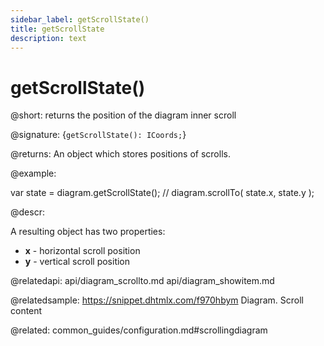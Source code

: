 ```yaml
---
sidebar_label: getScrollState()
title: getScrollState
description: text
---
```


# getScrollState()

@short: returns the position of the diagram inner scroll

@signature: {`getScrollState(): ICoords;`}

@returns:
An object which stores positions of scrolls.

@example:

var state = diagram.getScrollState();
// diagram.scrollTo( state.x, state.y );

@descr:

A resulting object has two properties:

- **x**	- horizontal scroll position
- **y** - vertical scroll position

@relatedapi:
api/diagram_scrollto.md
api/diagram_showitem.md

@relatedsample:
https://snippet.dhtmlx.com/f970hbym	Diagram. Scroll content

@related:
common_guides/configuration.md#scrollingdiagram